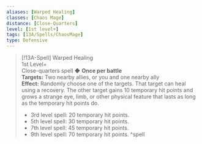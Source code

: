```yaml
---
aliases: [Warped Healing]
classes: [Chaos Mage]
distance: [Close-Quarters]
level: [1st level+]
tags: [13A/Spells/ChaosMage]
type: Defensive
---
```


> [!13A-Spell] Warped Healing  
> 1st Level+  
> Close-quarters spell ◆ **Once per battle**  
> **Targets:** Two nearby allies, or you and one nearby ally  
> **Effect:** Randomly choose one of the targets. That target can heal using a recovery. The other target gains 10 temporary hit points and grows a strange eye, limb, or other physical feature that lasts as long as the temporary hit points do.
> 
> - 3rd level spell: 20 temporary hit points.
> - 5th level spell: 30 temporary hit points.
> - 7th level spell: 45 temporary hit points.
> - 9th level spell: 70 temporary hit points.
^spell
